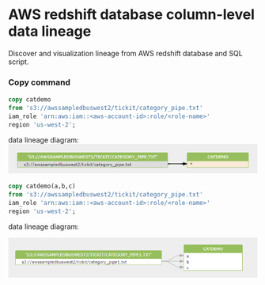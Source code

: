 # AWS redshift database column-level data lineage

Discover and visualization lineage from AWS redshift database and SQL script.

### Copy command

```sql
copy catdemo
from 's3://awssampledbuswest2/tickit/category_pipe.txt'
iam_role 'arn:aws:iam::<aws-account-id>:role/<role-name>'
region 'us-west-2';
```

data lineage diagram:
[![redshift data lineage copy ](redshift-data-linage-copy.png)](https://sqlflow.gudusoft.com)


```sql
copy catdemo(a,b,c)
from 's3://awssampledbuswest2/tickit/category_pipe.txt'
iam_role 'arn:aws:iam::<aws-account-id>:role/<role-name>'
region 'us-west-2';

```

data lineage diagram:

[![redshift data lineage copy ](redshift-data-linage-copy-with-columns.png)](https://sqlflow.gudusoft.com)


